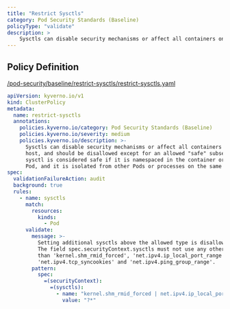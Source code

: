 ```yaml
---
title: "Restrict Sysctls"
category: Pod Security Standards (Baseline)
policyType: "validate"
description: >
    Sysctls can disable security mechanisms or affect all containers on a host, and should be disallowed except for an allowed "safe" subset. A sysctl is considered safe if it is namespaced in the container or the Pod, and it is isolated from other Pods or processes on the same Node.
---
```


## Policy Definition
<a href="https://github.com/kyverno/policies/raw/main//pod-security/baseline/restrict-sysctls/restrict-sysctls.yaml" target="-blank">/pod-security/baseline/restrict-sysctls/restrict-sysctls.yaml</a>

```yaml
apiVersion: kyverno.io/v1
kind: ClusterPolicy
metadata:
  name: restrict-sysctls
  annotations:
    policies.kyverno.io/category: Pod Security Standards (Baseline)
    policies.kyverno.io/severity: medium
    policies.kyverno.io/description: >-
      Sysctls can disable security mechanisms or affect all containers on a
      host, and should be disallowed except for an allowed "safe" subset. A
      sysctl is considered safe if it is namespaced in the container or the
      Pod, and it is isolated from other Pods or processes on the same Node.
spec:
  validationFailureAction: audit
  background: true
  rules:
    - name: sysctls
      match:
        resources:
          kinds:
            - Pod
      validate:
        message: >-
          Setting additional sysctls above the allowed type is disallowed.
          The field spec.securityContext.sysctls must not use any other names
          than 'kernel.shm_rmid_forced', 'net.ipv4.ip_local_port_range',
          'net.ipv4.tcp_syncookies' and 'net.ipv4.ping_group_range'.
        pattern:
          spec:
            =(securityContext):
              =(sysctls):
                - name: "kernel.shm_rmid_forced | net.ipv4.ip_local_port_range | net.ipv4.tcp_syncookies | net.ipv4.ping_group_range"
                  value: "?*"

```
